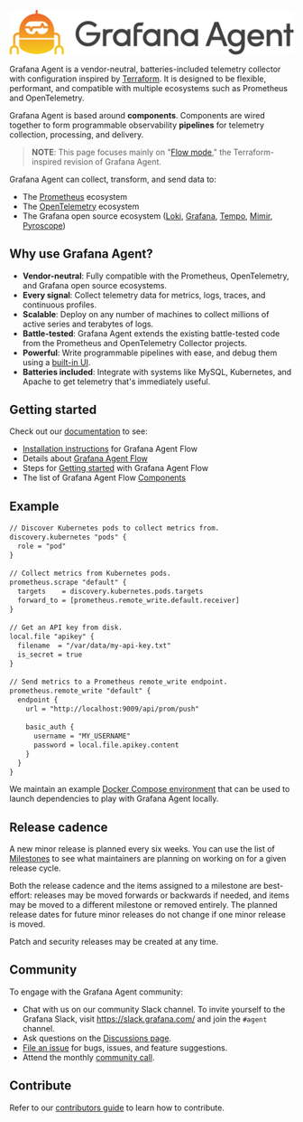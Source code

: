 <p align="center"><img src="docs/sources/assets/logo_and_name.png" alt="Grafana Agent logo"></p>

Grafana Agent is a vendor-neutral, batteries-included telemetry collector with
configuration inspired by [Terraform][]. It is designed to be flexible,
performant, and compatible with multiple ecosystems such as Prometheus and
OpenTelemetry.

Grafana Agent is based around **components**. Components are wired together to
form programmable observability **pipelines** for telemetry collection,
processing, and delivery.

> **NOTE**: This page focuses mainly on "[Flow mode][Grafana Agent Flow]," the
> Terraform-inspired revision of Grafana Agent.

Grafana Agent can collect, transform, and send data to:

* The [Prometheus][] ecosystem
* The [OpenTelemetry][] ecosystem
* The Grafana open source ecosystem ([Loki][], [Grafana][], [Tempo][], [Mimir][], [Pyroscope][])

[Terraform]: https://terraform.io
[Grafana Agent Flow]: https://grafana.com/docs/agent/latest/flow/
[Prometheus]: https://prometheus.io
[OpenTelemetry]: https://opentelemetry.io
[Loki]: https://github.com/grafana/loki
[Grafana]: https://github.com/grafana/grafana
[Tempo]: https://github.com/grafana/tempo
[Mimir]: https://github.com/grafana/mimir
[Pyroscope]: https://github.com/grafana/pyroscope

## Why use Grafana Agent?

* **Vendor-neutral**: Fully compatible with the Prometheus, OpenTelemetry, and
  Grafana open source ecosystems.
* **Every signal**: Collect telemetry data for metrics, logs, traces, and
  continuous profiles.
* **Scalable**: Deploy on any number of machines to collect millions of active
  series and terabytes of logs.
* **Battle-tested**: Grafana Agent extends the existing battle-tested code from
  the Prometheus and OpenTelemetry Collector projects.
* **Powerful**: Write programmable pipelines with ease, and debug them using a
  [built-in UI][UI].
* **Batteries included**: Integrate with systems like MySQL, Kubernetes, and
  Apache to get telemetry that's immediately useful.

[UI]: https://grafana.com/docs/agent/latest/flow/monitoring/debugging/#grafana-agent-flow-ui

## Getting started

Check out our [documentation][] to see:

* [Installation instructions][] for Grafana Agent Flow
* Details about [Grafana Agent Flow][]
* Steps for [Getting started][] with Grafana Agent Flow
* The list of Grafana Agent Flow [Components][]

[documentation]: https://grafana.com/docs/agent/latest/
[Installation instructions]: https://grafana.com/docs/agent/latest/flow/setup/install/
[Grafana Agent Flow]: https://grafana.com/docs/agent/latest/flow/
[Getting started]: https://grafana.com/docs/agent/latest/flow/getting_started/
[Components]: https://grafana.com/docs/agent/latest/flow/reference/components/

## Example

```river
// Discover Kubernetes pods to collect metrics from.
discovery.kubernetes "pods" {
  role = "pod"
}

// Collect metrics from Kubernetes pods.
prometheus.scrape "default" {
  targets    = discovery.kubernetes.pods.targets
  forward_to = [prometheus.remote_write.default.receiver]
}

// Get an API key from disk.
local.file "apikey" {
  filename  = "/var/data/my-api-key.txt"
  is_secret = true
}

// Send metrics to a Prometheus remote_write endpoint.
prometheus.remote_write "default" {
  endpoint {
    url = "http://localhost:9009/api/prom/push"

    basic_auth {
      username = "MY_USERNAME"
      password = local.file.apikey.content
    }
  }
}
```

We maintain an example [Docker Compose environment][] that can be used to
launch dependencies to play with Grafana Agent locally.

[Docker Compose environment]: ./example/docker-compose/

## Release cadence

A new minor release is planned every six weeks. You can use the list of
[Milestones][] to see what maintainers are planning on working on for a given
release cycle.

Both the release cadence and the items assigned to a milestone are best-effort:
releases may be moved forwards or backwards if needed, and items may be moved
to a different milestone or removed entirely. The planned release dates for
future minor releases do not change if one minor release is moved.

Patch and security releases may be created at any time.

[Milestones]: https://github.com/grafana/agent/milestones

## Community

To engage with the Grafana Agent community:

* Chat with us on our community Slack channel. To invite yourself to the
  Grafana Slack, visit <https://slack.grafana.com/> and join the `#agent`
  channel.
* Ask questions on the [Discussions page][].
* [File an issue][] for bugs, issues, and feature suggestions.
* Attend the monthly [community call][].

[Discussions page]: https://github.com/grafana/agent/discussions
[File an issue]: https://github.com/grafana/agent/issues/new
[community call]: https://docs.google.com/document/d/1TqaZD1JPfNadZ4V81OCBPCG_TksDYGlNlGdMnTWUSpo

## Contribute

Refer to our [contributors guide][] to learn how to contribute.

[contributors guide]: ./docs/developer/contributing.md
